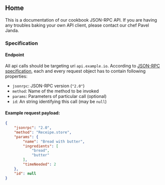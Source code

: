 ## Home

This is a documentation of our cookbook JSON-RPC API. If you are having any troubles baking your own API client, please contact our chef Pavel Janda.

### Specification

#### Endpoint

All api calls should be targeting uri `api.example.io`. According to [JSON-RPC specification](http://www.jsonrpc.org/specification), each and every request object has to contain following properties:

- `jsonrpc`: JSON-RPC version (`"2.0"`)
- `method`: Name of the method to be invoked
- `params`: Parameters of particular call (optional)
- `id`: An string identifying this call (may be `null`)

#### Example request payload:

```json
{
	"jsonrpc": "2.0",
	"method": "Receipe.store",
	"params": {
		"name": "Bread with butter",
		"ingredients": [
			"bread",
			"butter"
		],
		"timeNeeded": 2
	},
	"id": null
}
```

